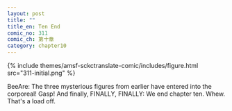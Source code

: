 ```yaml
---
layout: post
title: ""
title_en: Ten End
comic_no: 311
comic_ch: 第十章
category: chapter10
---
```

{% include themes/amsf-sckctranslate-comic/includes/figure.html src="311-initial.png" %}

BeeAre: The three mysterious figures from earlier have entered into the corporeal! Gasp! And finally, FINALLY, FINALLY: We end chapter ten. Whew. That's a load off.
